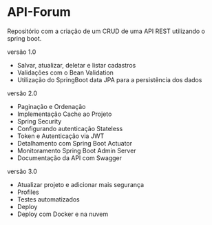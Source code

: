 # API-Forum
Repositório com a criação de um CRUD de uma API REST utilizando o spring boot.  

versão 1.0
- Salvar, atualizar, deletar e listar cadastros  
- Validações com o Bean Validation  
- Utilização do SpringBoot data JPA para a persistência dos dados  

versão 2.0 
- Paginação e Ordenação  
- Implementação Cache ao Projeto    
- Spring Security   
- Configurando autenticação Stateless  
- Token e Autenticação via JWT  
- Detalhamento com Spring Boot Actuator  
- Monitoramento Spring Boot Admin Server  
- Documentação da API com Swagger  

versão 3.0
- Atualizar projeto e adicionar mais segurança  
- Profiles  
- Testes automatizados  
- Deploy   
- Deploy com Docker e na nuvem   


